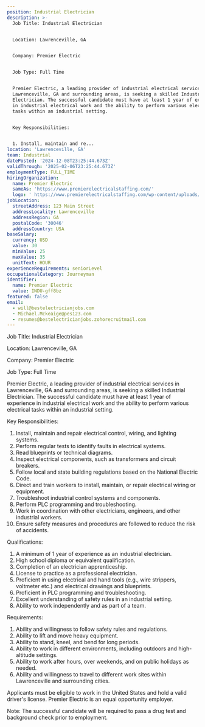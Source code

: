 ```yaml
---
position: Industrial Electrician
description: >-
  Job Title: Industrial Electrician


  Location: Lawrenceville, GA


  Company: Premier Electric


  Job Type: Full Time


  Premier Electric, a leading provider of industrial electrical services in
  Lawrenceville, GA and surrounding areas, is seeking a skilled Industrial
  Electrician. The successful candidate must have at least 1 year of experience
  in industrial electrical work and the ability to perform various electrical
  tasks within an industrial setting.


  Key Responsibilities:


  1. Install, maintain and re...
location: 'Lawrenceville, GA'
team: Industrial
datePosted: '2024-12-08T23:25:44.673Z'
validThrough: '2025-02-06T23:25:44.673Z'
employmentType: FULL_TIME
hiringOrganization:
  name: Premier Electric
  sameAs: 'https://www.premierelectricalstaffing.com/'
  logo: ' https://www.premierelectricalstaffing.com/wp-content/uploads/2020/05/Premier-Electrical-Staffing-logo.png'
jobLocation:
  streetAddress: 123 Main Street
  addressLocality: Lawrenceville
  addressRegion: GA
  postalCode: '30046'
  addressCountry: USA
baseSalary:
  currency: USD
  value: 30
  minValue: 25
  maxValue: 35
  unitText: HOUR
experienceRequirements: seniorLevel
occupationalCategory: Journeyman
identifier:
  name: Premier Electric
  value: INDU-gff8bz
featured: false
email:
  - will@bestelectricianjobs.com
  - Michael.Mckeaige@pes123.com
  - resumes@bestelectricianjobs.zohorecruitmail.com
---
```




Job Title: Industrial Electrician

Location: Lawrenceville, GA

Company: Premier Electric

Job Type: Full Time

Premier Electric, a leading provider of industrial electrical services in Lawrenceville, GA and surrounding areas, is seeking a skilled Industrial Electrician. The successful candidate must have at least 1 year of experience in industrial electrical work and the ability to perform various electrical tasks within an industrial setting.

Key Responsibilities:

1. Install, maintain and repair electrical control, wiring, and lighting systems.
2. Perform regular tests to identify faults in electrical systems.
3. Read blueprints or technical diagrams.
4. Inspect electrical components, such as transformers and circuit breakers.
5. Follow local and state building regulations based on the National Electric Code.
6. Direct and train workers to install, maintain, or repair electrical wiring or equipment.
7. Troubleshoot industrial control systems and components.
8. Perform PLC programming and troubleshooting.
9. Work in coordination with other electricians, engineers, and other industrial workers.
10. Ensure safety measures and procedures are followed to reduce the risk of accidents.

Qualifications:

1. A minimum of 1 year of experience as an industrial electrician.
2. High school diploma or equivalent qualification.
3. Completion of an electrician apprenticeship.
4. License to practice as a professional electrician.
5. Proficient in using electrical and hand tools (e.g., wire strippers, voltmeter etc.) and electrical drawings and blueprints.
6. Proficient in PLC programming and troubleshooting.
7. Excellent understanding of safety rules in an industrial setting.
8. Ability to work independently and as part of a team.

Requirements:

1. Ability and willingness to follow safety rules and regulations.
2. Ability to lift and move heavy equipment.
3. Ability to stand, kneel, and bend for long periods.
4. Ability to work in different environments, including outdoors and high-altitude settings.
5. Ability to work after hours, over weekends, and on public holidays as needed.
6. Ability and willingness to travel to different work sites within Lawrenceville and surrounding cities.

Applicants must be eligible to work in the United States and hold a valid driver's license. Premier Electric is an equal opportunity employer.

Note: The successful candidate will be required to pass a drug test and background check prior to employment.